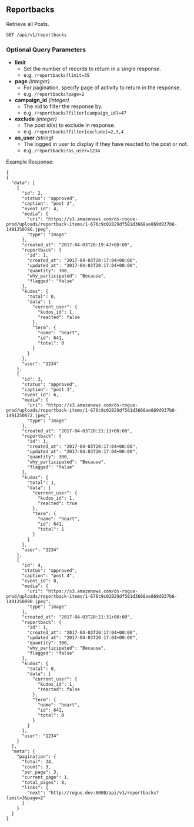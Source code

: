 ## Reportbacks

Retrieve all Posts.

```
GET /api/v1/reportbacks
```

### Optional Query Parameters
- **limit**
  - Set the number of records to return in a single response.
  - e.g. `/reportbacks?limit=35`
- **page** _(integer)_
  - For pagination, specify page of activity to return in the response.
  - e.g. `/reportbacks?page=2`
- **campaign_id** _(integer)_
  - The nid to filter the response by.
  - e.g. `/reportbacks?filter[campaign_id]=47`
- **exclude** _(integer)_
  - The post id(s) to exclude in response. 
  - e.g. `/reportbacks?filter[exclude]=2,3,4`
- **as_user** _(string)_
  - The logged in user to display if they have reacted to the post or not.
  - e.g. `/reportbacks?as_user=1234`

Example Response:

```
{
{
  "data": [
    {
      "id": 2,
      "status": "approved",
      "caption": "post 2",
      "event_id": 4,
      "media": {
        "uri": "https://s3.amazonaws.com/ds-rogue-prod/uploads/reportback-items/1-676c9c02029df581d3668ae869d937b8-1491250786.jpeg",
        "type": "image"
      },
      "created_at": "2017-04-03T20:19:47+00:00",
      "reportback": {
        "id": 1,
        "created_at": "2017-04-03T20:17:04+00:00",
        "updated_at": "2017-04-03T20:17:04+00:00",
        "quantity": 300,
        "why_participated": "Because",
        "flagged": "false"
      },
      "kudos": {
        "total": 0,
        "data": {
          "current_user": {
            "kudos_id": 1,
            "reacted": false
          },
          "term": {
            "name": "heart",
            "id": 641,
            "total": 0
          }
        }
      },
      "user": "1234"
    },
    {
      "id": 3,
      "status": "approved",
      "caption": "post 3",
      "event_id": 6,
      "media": {
        "uri": "https://s3.amazonaws.com/ds-rogue-prod/uploads/reportback-items/1-676c9c02029df581d3668ae869d937b8-1491250872.jpeg",
        "type": "image"
      },
      "created_at": "2017-04-03T20:21:13+00:00",
      "reportback": {
        "id": 1,
        "created_at": "2017-04-03T20:17:04+00:00",
        "updated_at": "2017-04-03T20:17:04+00:00",
        "quantity": 300,
        "why_participated": "Because",
        "flagged": "false"
      },
      "kudos": {
        "total": 1,
        "data": {
          "current_user": {
            "kudos_id": 1,
            "reacted": true
          },
          "term": {
            "name": "heart",
            "id": 641,
            "total": 1
          }
        }
      },
      "user": "1234"
    },
    {
      "id": 4,
      "status": "approved",
      "caption": "post 4",
      "event_id": 8,
      "media": {
        "uri": "https://s3.amazonaws.com/ds-rogue-prod/uploads/reportback-items/1-676c9c02029df581d3668ae869d937b8-1491250890.jpeg",
        "type": "image"
      },
      "created_at": "2017-04-03T20:21:31+00:00",
      "reportback": {
        "id": 1,
        "created_at": "2017-04-03T20:17:04+00:00",
        "updated_at": "2017-04-03T20:17:04+00:00",
        "quantity": 300,
        "why_participated": "Because",
        "flagged": "false"
      },
      "kudos": {
        "total": 0,
        "data": {
          "current_user": {
            "kudos_id": 1,
            "reacted": false
          },
          "term": {
            "name": "heart",
            "id": 641,
            "total": 0
          }
        }
      },
      "user": "1234"
    }
  ],
  "meta": {
    "pagination": {
      "total": 24,
      "count": 3,
      "per_page": 3,
      "current_page": 1,
      "total_pages": 8,
      "links": {
        "next": "http://rogue.dev:8000/api/v1/reportbacks?limit=3&page=2"
      }
    }
  }
}
```
